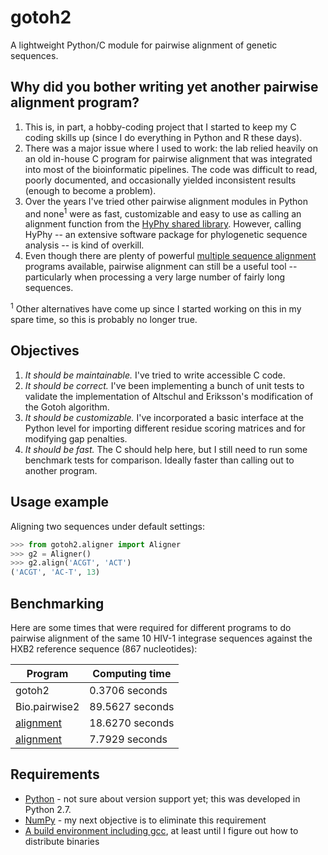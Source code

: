 # gotoh2
A lightweight Python/C module for pairwise alignment of genetic sequences.

## Why did you bother writing yet another pairwise alignment program?
1. This is, in part, a hobby-coding project that I started to keep my C coding skills up (since I do everything in Python and R these days).  
2. There was a major issue where I used to work: the lab relied heavily on an old in-house C program for pairwise alignment that was integrated into most of the bioinformatic pipelines.  The code was difficult to read, poorly documented, and occasionally yielded inconsistent results (enough to become a problem).  
3. Over the years I've tried other pairwise alignment modules in Python and none<sup>1</sup> were as fast, customizable and easy to use as calling an alignment function from the [HyPhy shared library](https://github.com/veg/hyphy-python).  However, calling HyPhy -- an extensive software package for phylogenetic sequence analysis -- is kind of overkill.  
4. Even though there are plenty of powerful [multiple sequence alignment](https://en.wikipedia.org/wiki/Multiple_sequence_alignment) programs available, pairwise alignment can still be a useful tool -- particularly when processing a very large number of fairly long sequences.

<sup>1</sup> Other alternatives have come up since I started working on this in my spare time, so this is probably no longer true.

## Objectives
1. *It should be maintainable.*  I've tried to write accessible C code.
2. *It should be correct.*  I've been implementing a bunch of unit tests to validate the implementation of Altschul and Eriksson's modification of the Gotoh algorithm.
3. *It should be customizable.*  I've incorporated a basic interface at the Python level for importing different residue scoring matrices and for modifying gap penalties.
4. *It should be fast.*  The C should help here, but I still need to run some benchmark tests for comparison.  Ideally faster than calling out to another program.

## Usage example
Aligning two sequences under default settings:
```python
>>> from gotoh2.aligner import Aligner
>>> g2 = Aligner()
>>> g2.align('ACGT', 'ACT')
('ACGT', 'AC-T', 13)
```

## Benchmarking

Here are some times that were required for different programs to do pairwise alignment of the same 10 HIV-1 integrase sequences against the HXB2 reference sequence (867 nucleotides):

| Program | Computing time |
|---------|----------------|
| gotoh2  | 0.3706 seconds |
| Bio.pairwise2 | 89.5627 seconds |
| [alignment](https://github.com/eseraygun/python-alignment) | 18.6270 seconds |
| [alignment](alevchuk) | 7.7929 seconds |


## Requirements
* [Python](https://www.python.org/downloads/) - not sure about version support yet; this was developed in Python 2.7.
* [NumPy](http://www.numpy.org/) - my next objective is to eliminate this requirement
* [A build environment including gcc](https://en.wikipedia.org/wiki/GNU_Compiler_Collection), at least until I figure out how to distribute binaries
